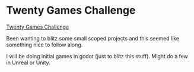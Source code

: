 # Twenty Games Challenge

[Twenty Games Challenge](https://20_games_challenge.gitlab.io)

Been wanting to blitz some small scoped projects and this seemed like something nice to follow along.

I will be doing initial games in godot (just to blitz this stuff). Might do a few in Unreal or Unity.

